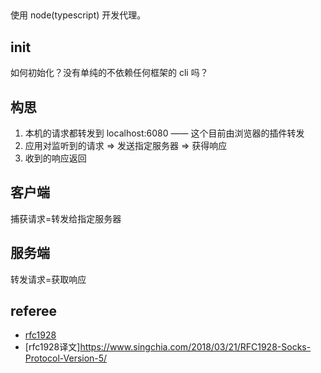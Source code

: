 ##
使用 node(typescript) 开发代理。

## init
如何初始化？没有单纯的不依赖任何框架的 cli 吗？

## 构思
1. 本机的请求都转发到 localhost:6080     —— 这个目前由浏览器的插件转发
2. 应用对监听到的请求 => 发送指定服务器 => 获得响应
3. 收到的响应返回 

## 客户端
捕获请求=转发给指定服务器

## 服务端
转发请求=获取响应


## referee
- [rfc1928](https://tools.ietf.org/html/rfc1928)
- [rfc1928译文]https://www.singchia.com/2018/03/21/RFC1928-Socks-Protocol-Version-5/